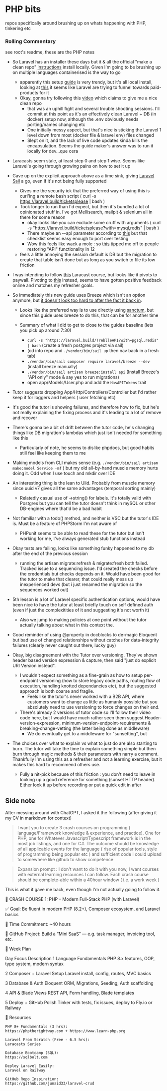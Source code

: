 # PHP bits

repos specifically around brushing up on whats happening with PHP, tinkering etc

### Rolling Commentary

see root's readme, these are the PHP notes

* So Laravel has an installer these days but it & all the official "make a clean repo" [instructions](https://laravel.com/docs/12.x#creating-a-laravel-project) install locally. Given I'm going to be brushing up on multiple languages containerised is the way to go
    * apparently this setup [guide](php.new) is very trendy, but it's all local install, looking at [this](https://www.reddit.com/r/laravel/comments/1jd6fh5/laravel_12_sail_docs_removed/) it seems like Laravel are trying to funnel towards paid-products for it
    * Okay, gonna try following this [video](https://www.youtube.com/watch?v=1aDuaPhJT8E) which claims to give me a nice clean repo
        * that was an uphill fight and several trouble shooting sessions. I'll commit at this point as it's an effectively clean Laravel + DB (in docker) setup now, although the .env obviously needs porting/names changing etc
        * One initially messy aspect, but that's nice is sticking the Laravel 1 level down from most (docker file & laravel env) files changed
        * Slept on it, and the lack of live code updates kinda kills the encapsulation. Seems the guide maker's answer was to run it locally for dev...que cera
* Laracasts seem stale, at least step 0 and step 1 wise. Seems like Laravel's going through growing pains on how to set it up
* Gave up on the explicit approach above as a time sink, giving [Laravel Sail](https://laravel.com/docs/12.x/sail) a go, even if it's not being fully supported
    * Gives me the security ick that the preferred way of using this is curl'ing a remote bash script ( curl -s https://laravel.build/ticketsplease | bash )
    * Took longer to run than I'd expect, but then it's bundled a lot of opinionated stuff in. I've got Mellisearch, mailpit & selenium all in there for some reason
        * okay looks like you can exclude some cruff with arguments ( curl -s "https://laravel.build/ticketsplease?with=mysql,redis" | bash )
        * There maybe an --api parameter according to [this](https://x.com/taylorotwell/status/1483892844968427532) but that checklist seems easy enough to port over testing
        * Wow this feels like wack a mole : so [this](https://laracasts.com/index.php/discuss/channels/laravel/routesapiphp-removed-in-laravel-12-use-web-or-restore-it) tipped me off to people restoring "API" functionality in 12
    * feels a little annoying the session default is DB but the migration to create that table isn't done but as long as you switch to file its low friction
* I was intending to follow [this](https://laracasts.com/series/laravel-api-master-class/episodes/1) Laracast course, but looks like it pivots to paywall. Pivoting to [this](https://apiacademy.treblle.com/laravel-api-course/intro-and-setup) instead, seems to have gotten positive feedback online and matches my refresher goals.
* So immediately this new guide uses Breeze which isn't an option anymore, but [it doesn't look too hard to after the fact it back in](https://laraveldaily.com/post/how-to-install-laravel-breeze-laravel-12).
    * Looks like the preferred way is to use directly using [sanctum](https://laravel.com/docs/12.x/sanctum), but since this guide uses breeze to do this, that can be for another time
    * Summary of what I did to get to close to the guides baseline (lets you pick up around 7:30)

        * `curl -s "https://laravel.build/TreblleAPI?with=pgsql,redis" | bash` (create a fresh postgres project via sail)
        * (cd into repo and `./vendor/bin/sail up` then nav back in a fresh tab)
        * `./vendor/bin/sail composer require laravel/breeze --dev` (install breeze manually)
        *  `./vendor/bin/sail artisan breeze:install api` (Install Breeze's "API only" mode & say yes to run migrations)
        * open app/Models/User.php and add the `HasAPITokens` trait

* Tutor suggests dropping App/Http/Controllers/Controller but I'd rather keep it for loggers and helpers ( user fetching etc)
* It's good the tutor is showing failures, and therefore how to fix, but he's not really explaining the fixing process and it's leading to a lot of remove and recover
* There's gonna be a bit of drift between the tutor code, he's changing things like DB migration's lambdas which just isn't needed for something like this
    * Particularly of note, he seems to dislike phpdocs, but good habits still feel like keeping them to me
* Making models from CLI makes sense (e.g. `./vendor/bin/sail artisan make:model Service -mf` ) but my old all-by-hand muscle memory hurts doing it. Odd when I use touch and mkdir over IDE
* An interesting thing is the lean to Ulid. Probably from muscle memory since uuid v7 gives all the same advantages (temporal sorting mainly)
    * Relatedly casual use of ->string() for labels. It's totally valid with Postgres but you can tell the tutor doesn't think in mySQL or other DB-engines where that'd be a bad habit
* Not familiar with a todo() method, and neither is VSC but the tutor's IDE is. Must be a feature of PHPStorm I'm not aware of
    * PHPunit seems to be able to read these for the tutor but isn't working for me, I've always generated stub functions instead
* Okay tests are failing, looks like something funky happened to my db after the end of the previous session
    * running the artisan migrate:refresh & migrate:fresh both failed. Tracked issue to a sequencing issue. I'd created the checks before the credentials but checks depends on it. Would have been good for the tutor to make that clearer, that could really mess up inexperienced devs (but i just renamed the migration so the sequences worked out)
* 5th lesson is a lot of Laravel specific authentication options, would have been nice to have the tutor at least briefly touch on self defined auth (even if just the complexitities of it and suggesting it's not worth it)
    * Also we jump to making policies at one point without the tutor actually talking about what in this context the.
* Good reminder of using @property in docblocks to de-magic Eloquent but bad use of changed relationships without catches for data-integrity failures (clearly never caught out there, lucky guy)
* Okay, big disagreement with the Tutor over versioning. They've shown header based version expression & capture, then said "just do explicit URI Version instead".
    * I wouldn't expect something as a fine-grain as how to setup per-endpoint versioning (how to store legacy code paths, routing flow of execution, handling knotted dependancies etc), but the suggested approach is both coarse and fragile.
        * Feels like the tutor's never worked with a B2B API, where customers want to change as little as humanly possible but you absolutely need to use versioning to force changes on their end.
    * There's already 2 versions of tutor code so I'll follow their video code here, but I would have much rather seen them suggest Header-version-expression, minimum-version-endpoint-requirements & breaking-change-vetting (the latter being done as middleware)
        * We do eventually get to a middleware for "sunsetting", but 
* The choices over what to explain vs what to just do are also starting to burn. The tutor will take the time to explain something simple but then burn through magic methods & their parameters with narry a comment. Thankfully I'm using this as a refresher and not a learning exercise, but it makes this hard to recommend others use.
    * Fully a nit-pick because of this friction : you don't need to leave in looking up a good reference for something (sunset HTTP header). Either look it up before recording or put a quick edit in after

## Side note

After messing around with ChatGPT, I asked it the following (after giving it my CV in markdown for context)

>  I want you to create 3 crash courses on programming ( language/Framework knowledge & experience, and practice). One for PHP, one for Whatever Javascript/Typescript framework is in the most job listings, and one for C#. The outcome should be knowledge of all applicable events for the language ( rise of popular tools, style of programming being popular etc ) and sufficient code I could upload to somewhere like github to show competence

> Expansion prompt : I don't want to do it with you now, I want courses with external learning resources I can follow. Each crash course should be complete-able within a 40hour window ( i.e. a work week )

This is what it gave me back, even though I'm not actually going to follow it.


🚀 CRASH COURSE 1: PHP – Modern Full-Stack PHP (with Laravel)

✅ Goal: Be fluent in modern PHP (8.2+), Composer ecosystem, and Laravel basics

📅 Time Commitment: ~40 hours

📂 GitHub Project: Build a “Mini SaaS” — e.g. task manager, invoicing tool, etc.

🧭 Week Plan

Day	Focus	Description
1	Language Fundamentals	PHP 8.x features, OOP, type system, modern syntax

2	Composer + Laravel Setup	Laravel install, config, routes, MVC basics

3	Database & Auth	Eloquent ORM, Migrations, Seeding, Auth scaffolding

4	API & Blade Views	REST API, Form handling, Blade templates

5	Deploy + GitHub Polish	Tinker with tests, fix issues, deploy to Fly.io or Railway

🧠 Resources

    PHP 8+ Fundamentals (3 hrs):
    https://phptherightway.com + https://www.learn-php.org

    Laravel From Scratch (Free - 6.5 hrs):
    Laracasts Series

    Database Bootcamp (SQL):
    https://sqlbolt.com

    Deploy Laravel Easily:
    Laravel on Railway

    GitHub Repo Inspiration:
    https://github.com/junaid33/laravel-crud